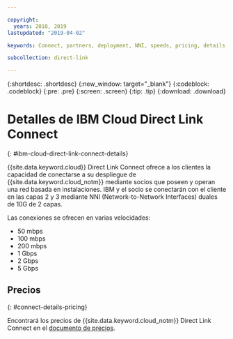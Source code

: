 ```yaml
---

copyright:
  years: 2018, 2019
lastupdated: "2019-04-02"

keywords: Connect, partners, deployment, NNI, speeds, pricing, details

subcollection: direct-link

---
```


{:shortdesc: .shortdesc}
{:new_window: target="_blank"}
{:codeblock: .codeblock}
{:pre: .pre}
{:screen: .screen}
{:tip: .tip}
{:download: .download}

# Detalles de IBM Cloud Direct Link Connect
{: #ibm-cloud-direct-link-connect-details}

{{site.data.keyword.cloud}} Direct Link Connect ofrece a los clientes la capacidad de conectarse a su despliegue de {{site.data.keyword.cloud_notm}} mediante socios que poseen y operan una red basada en instalaciones. IBM y el socio se conectarán con el cliente en las capas 2 y 3 mediante NNI (Network-to-Network Interfaces) duales de 10G de 2 capas.

Las conexiones se ofrecen en varias velocidades:

* 50 mbps
* 100 mbps
* 200 mbps
* 1 Gbps
* 2 Gbps
* 5 Gbps

## Precios
{: #connect-details-pricing}

Encontrará los precios de {{site.data.keyword.cloud_notm}} Direct Link Connect en el [documento de precios](/docs/infrastructure/direct-link?topic=direct-link-pricing-for-direct-link-connect).

